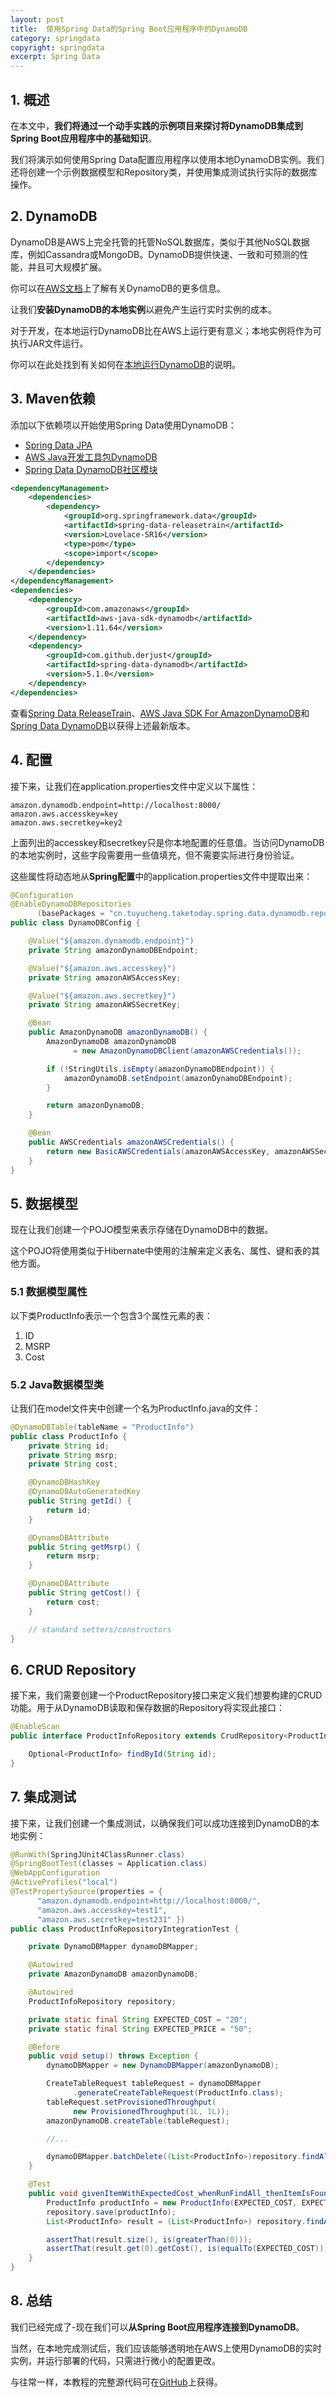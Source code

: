 ```yaml
---
layout: post
title:  使用Spring Data的Spring Boot应用程序中的DynamoDB
category: springdata
copyright: springdata
excerpt: Spring Data
---
```


## 1. 概述

在本文中，**我们将通过一个动手实践的示例项目来探讨将DynamoDB集成到Spring Boot应用程序中的基础知识**。

我们将演示如何使用Spring Data配置应用程序以使用本地DynamoDB实例。我们还将创建一个示例数据模型和Repository类，并使用集成测试执行实际的数据库操作。

## 2. DynamoDB

DynamoDB是AWS上完全托管的托管NoSQL数据库，类似于其他NoSQL数据库，例如Cassandra或MongoDB。DynamoDB提供快速、一致和可预测的性能，并且可大规模扩展。

你可以在[AWS文档](https://aws.amazon.com/dynamodb/details/)上了解有关DynamoDB的更多信息。

让我们**安装DynamoDB的本地实例**以避免产生运行实时实例的成本。

对于开发，在本地运行DynamoDB比在AWS上运行更有意义；本地实例将作为可执行JAR文件运行。

你可以在此处找到有关如何在[本地运行DynamoDB](https://docs.aws.amazon.com/amazondynamodb/latest/developerguide/DynamoDBLocal.html)的说明。

## 3. Maven依赖

添加以下依赖项以开始使用Spring Data使用DynamoDB：

- [Spring Data JPA](https://central.sonatype.com/artifact/org.springframework.data/spring-data-releasetrain/1.4.6.RELEASE)
- [AWS Java开发工具包DynamoDB](https://central.sonatype.com/artifact/com.amazonaws/aws-java-sdk-dynamodb/1.12.421)
- [Spring Data DynamoDB社区模块](https://central.sonatype.com/artifact/com.github.derjust/spring-data-dynamodb/5.1.0)

```xml
<dependencyManagement>
    <dependencies>
        <dependency>
            <groupId>org.springframework.data</groupId>
            <artifactId>spring-data-releasetrain</artifactId>
            <version>Lovelace-SR16</version>
            <type>pom</type>
            <scope>import</scope>
        </dependency>
    </dependencies>
</dependencyManagement>
<dependencies>
    <dependency>
        <groupId>com.amazonaws</groupId>
        <artifactId>aws-java-sdk-dynamodb</artifactId>
        <version>1.11.64</version>
    </dependency>
    <dependency>
        <groupId>com.github.derjust</groupId>
        <artifactId>spring-data-dynamodb</artifactId>
        <version>5.1.0</version>
    </dependency>
</dependencies>

```

查看[Spring Data ReleaseTrain](https://mvnrepository.com/artifact/org.springframework.data/spring-data-releasetrain)、[AWS Java SDK For AmazonDynamoDB](https://mvnrepository.com/artifact/com.amazonaws/aws-java-sdk-dynamodb)和[Spring Data DynamoDB](https://mvnrepository.com/artifact/com.github.derjust/spring-data-dynamodb)以获得上述最新版本。

## 4. 配置

接下来，让我们在application.properties文件中定义以下属性：

```properties
amazon.dynamodb.endpoint=http://localhost:8000/
amazon.aws.accesskey=key
amazon.aws.secretkey=key2
```

上面列出的accesskey和secretkey只是你本地配置的任意值。当访问DynamoDB的本地实例时，这些字段需要用一些值填充，但不需要实际进行身份验证。

这些属性将动态地从**Spring配置**中的application.properties文件中提取出来：

```java
@Configuration
@EnableDynamoDBRepositories
      (basePackages = "cn.tuyucheng.taketoday.spring.data.dynamodb.repositories")
public class DynamoDBConfig {

    @Value("${amazon.dynamodb.endpoint}")
    private String amazonDynamoDBEndpoint;

    @Value("${amazon.aws.accesskey}")
    private String amazonAWSAccessKey;

    @Value("${amazon.aws.secretkey}")
    private String amazonAWSSecretKey;

    @Bean
    public AmazonDynamoDB amazonDynamoDB() {
        AmazonDynamoDB amazonDynamoDB
              = new AmazonDynamoDBClient(amazonAWSCredentials());

        if (!StringUtils.isEmpty(amazonDynamoDBEndpoint)) {
            amazonDynamoDB.setEndpoint(amazonDynamoDBEndpoint);
        }

        return amazonDynamoDB;
    }

    @Bean
    public AWSCredentials amazonAWSCredentials() {
        return new BasicAWSCredentials(amazonAWSAccessKey, amazonAWSSecretKey);
    }
}
```

## 5. 数据模型

现在让我们创建一个POJO模型来表示存储在DynamoDB中的数据。

这个POJO将使用类似于Hibernate中使用的注解来定义表名、属性、键和表的其他方面。

### 5.1 数据模型属性

以下类ProductInfo表示一个包含3个属性元素的表：

1. ID
2. MSRP
3. Cost

### 5.2 Java数据模型类

让我们在model文件夹中创建一个名为ProductInfo.java的文件：

```java
@DynamoDBTable(tableName = "ProductInfo")
public class ProductInfo {
    private String id;
    private String msrp;
    private String cost;

    @DynamoDBHashKey
    @DynamoDBAutoGeneratedKey
    public String getId() {
        return id;
    }

    @DynamoDBAttribute
    public String getMsrp() {
        return msrp;
    }

    @DynamoDBAttribute
    public String getCost() {
        return cost;
    }

    // standard setters/constructors
}
```

## 6. CRUD Repository

接下来，我们需要创建一个ProductRepository接口来定义我们想要构建的CRUD功能。用于从DynamoDB读取和保存数据的Repository将实现此接口：

```java
@EnableScan
public interface ProductInfoRepository extends CrudRepository<ProductInfo, String> {

    Optional<ProductInfo> findById(String id);
}
```

## 7. 集成测试

接下来，让我们创建一个集成测试，以确保我们可以成功连接到DynamoDB的本地实例：

```java
@RunWith(SpringJUnit4ClassRunner.class)
@SpringBootTest(classes = Application.class)
@WebAppConfiguration
@ActiveProfiles("local")
@TestPropertySource(properties = {
      "amazon.dynamodb.endpoint=http://localhost:8000/",
      "amazon.aws.accesskey=test1",
      "amazon.aws.secretkey=test231" })
public class ProductInfoRepositoryIntegrationTest {

    private DynamoDBMapper dynamoDBMapper;

    @Autowired
    private AmazonDynamoDB amazonDynamoDB;

    @Autowired
    ProductInfoRepository repository;

    private static final String EXPECTED_COST = "20";
    private static final String EXPECTED_PRICE = "50";

    @Before
    public void setup() throws Exception {
        dynamoDBMapper = new DynamoDBMapper(amazonDynamoDB);

        CreateTableRequest tableRequest = dynamoDBMapper
              .generateCreateTableRequest(ProductInfo.class);
        tableRequest.setProvisionedThroughput(
              new ProvisionedThroughput(1L, 1L));
        amazonDynamoDB.createTable(tableRequest);

        //...

        dynamoDBMapper.batchDelete((List<ProductInfo>)repository.findAll());
    }

    @Test
    public void givenItemWithExpectedCost_whenRunFindAll_thenItemIsFound() {
        ProductInfo productInfo = new ProductInfo(EXPECTED_COST, EXPECTED_PRICE);
        repository.save(productInfo);
        List<ProductInfo> result = (List<ProductInfo>) repository.findAll();

        assertThat(result.size(), is(greaterThan(0)));
        assertThat(result.get(0).getCost(), is(equalTo(EXPECTED_COST)));
    }
}
```

## 8. 总结

我们已经完成了-现在我们可以**从Spring Boot应用程序连接到DynamoDB**。

当然，在本地完成测试后，我们应该能够透明地在AWS上使用DynamoDB的实时实例，并运行部署的代码，只需进行微小的配置更改。

与往常一样，本教程的完整源代码可在[GitHub](https://github.com/tuyucheng7/taketoday-tutorial4j/tree/master/spring-data-modules)上获得。